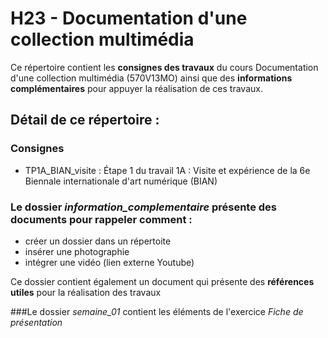 # H23 - Documentation d'une collection multimédia

Ce répertoire contient les **consignes des travaux** du cours Documentation d'une collection multimédia (570V13MO) ainsi que des **informations complémentaires** pour appuyer la réalisation de ces travaux.

## Détail de ce répertoire :

### Consignes

- TP1A_BIAN_visite : Étape 1 du travail 1A : Visite et expérience de la 6e Biennale internationale d'art numérique (BIAN)

### Le dossier *information_complementaire* présente des documents pour rappeler comment :
- créer un dossier dans un répertoite
- insérer une photographie 
- intégrer une vidéo (lien externe Youtube)

Ce dossier contient également un document qui présente des **références utiles** pour la réalisation des travaux

###Le dossier *semaine_01* contient les éléments de l'exercice *Fiche de présentation*
